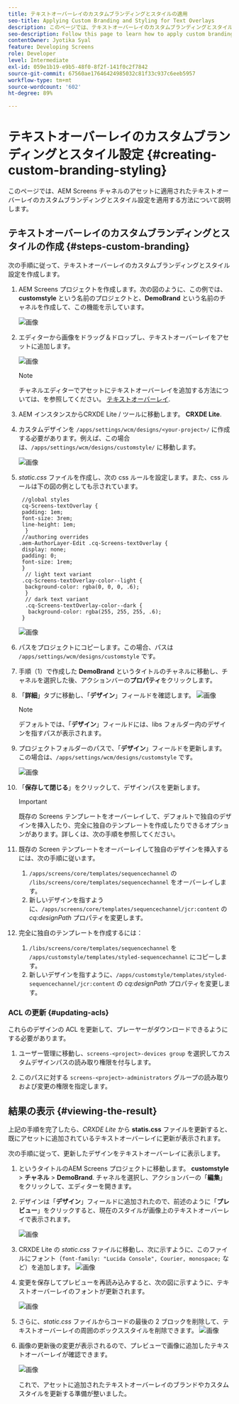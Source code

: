 ```yaml
---
title: テキストオーバーレイのカスタムブランディングとスタイルの適用
seo-title: Applying Custom Branding and Styling for Text Overlays
description: このページでは、テキストオーバーレイのカスタムブランディングとスタイル設定を適用する方法について説明します。
seo-description: Follow this page to learn how to apply custom branding and styling for Text Overlays.
contentOwner: Jyotika Syal
feature: Developing Screens
role: Developer
level: Intermediate
exl-id: 059e1b19-e9b5-48f0-8f2f-141f0c2f7842
source-git-commit: 67560ae17646424985032c81f33c937c6eeb5957
workflow-type: tm+mt
source-wordcount: '602'
ht-degree: 89%

---
```


# テキストオーバーレイのカスタムブランディングとスタイル設定 {#creating-custom-branding-styling}

このページでは、AEM Screens チャネルのアセットに適用されたテキストオーバーレイのカスタムブランディングとスタイル設定を適用する方法について説明します。

## テキストオーバーレイのカスタムブランディングとスタイルの作成 {#steps-custom-branding}

次の手順に従って、テキストオーバーレイのカスタムブランディングとスタイル設定を作成します。

1. AEM Screens プロジェクトを作成します。次の図のように、この例では、**customstyle** という名前のプロジェクトと、**DemoBrand** という名前のチャネルを作成して、この機能を示しています。

   ![画像](/help/user-guide/assets/custom-brand/custom-brand1.png)

1. エディターから画像をドラッグ＆ドロップし、テキストオーバーレイをアセットに追加します。

   ![画像](/help/user-guide/assets/custom-brand/custom-brand2.png)

   >[!NOTE]
   >チャネルエディターでアセットにテキストオーバーレイを追加する方法については、を参照してください。 [テキストオーバーレイ](/help/user-guide/text-overlay.md).

1. AEM インスタンスからCRXDE Lite / ツールに移動します。 **CRXDE Lite**.

1. カスタムデザインを `/apps/settings/wcm/designs/<your-project>/` に作成する必要があります。例えば、この場合は、`/apps/settings/wcm/designs/customstyle/` に移動します。

   ![画像](/help/user-guide/assets/custom-brand/custom-brand3.png)

1. *static.css* ファイルを作成し、次の css ルールを設定します。また、css ルールは下の図の例としても示されています。

   ```shell
    //global styles
    cq-Screens-textOverlay {
    padding: 1em;
    font-size: 3rem;
    line-height: 1em;
     }
    //authoring overrides
   .aem-AuthorLayer-Edit .cq-Screens-textOverlay {
    display: none;
    padding: 0;
    font-size: 1rem;
    }
     // light text variant
    .cq-Screens-textOverlay-color--light {
     background-color: rgba(0, 0, 0, .6);
     }
     // dark text variant
     .cq-Screens-textOverlay-color--dark {
      background-color: rgba(255, 255, 255, .6);
    }
   ```

   ![画像](/help/user-guide/assets/custom-brand/custom-brand4.png)

1. パスをプロジェクトにコピーします。この場合、パスは `/apps/settings/wcm/designs/customstyle` です。

1. 手順（1）で作成した **DemoBrand** というタイトルのチャネルに移動し、チャネルを選択した後、アクションバーの&#x200B;**プロパティ**&#x200B;をクリックします。

1. 「**詳細**」タブに移動し、「**デザイン**」フィールドを確認します。
   ![画像](/help/user-guide/assets/custom-brand/custom-brand5.png)

   >[!NOTE]
   >デフォルトでは、「**デザイン**」フィールドには、libs フォルダー内のデザインを指すパスが表示されます。

1. プロジェクトフォルダーのパスで、「**デザイン**」フィールドを更新します。この場合は、`/apps/settings/wcm/designs/customstyle` です。

   ![画像](/help/user-guide/assets/custom-brand/custom-brand6.png)

1. 「**保存して閉じる**」をクリックして、デザインパスを更新します。

   >[!IMPORTANT]
   >既存の Screens テンプレートをオーバーレイして、デフォルトで独自のデザインを挿入したり、完全に独自のテンプレートを作成したりできるオプションがあります。詳しくは、次の手順を参照してください。

1. 既存の Screen テンプレートをオーバーレイして独自のデザインを挿入するには、次の手順に従います。

   1. `/apps/screens/core/templates/sequencechannel` の `/libs/screens/core/templates/sequencechannel` をオーバーレイします。
   1. 新しいデザインを指すように、`/apps/screens/core/templates/sequencechannel/jcr:content` の *cq:designPath* プロパティを変更します。

1. 完全に独自のテンプレートを作成するには：
   1. `/libs/screens/core/templates/sequencechannel` を `/apps/customstyle/templates/styled-sequencechannel` にコピーします。
   1. 新しいデザインを指すように、`/apps/customstyle/templates/styled-sequencechannel/jcr:content` の *cq:designPath* プロパティを変更します。


### ACL の更新 {#updating-acls}

これらのデザインの ACL を更新して、プレーヤーがダウンロードできるようにする必要があります。

1. ユーザー管理に移動し、`screens-<project>-devices group` を選択してカスタムデザインパスの読み取り権限を付与します。

1. このパスに対する `screens-<project>-administrators` グループの読み取りおよび変更の権限を指定します。

## 結果の表示 {#viewing-the-result}

上記の手順を完了したら、*CRXDE Lite* から **statis.css** ファイルを更新すると、既にアセットに追加されているテキストオーバーレイに更新が表示されます。

次の手順に従って、更新したデザインをテキストオーバーレイに表示します。

1. というタイトルのAEM Screens プロジェクトに移動します。 **customstyle** > **チャネル** > **DemoBrand**. チャネルを選択し、アクションバーの「**編集**」をクリックして、エディターを開きます。

1. デザインは「**デザイン**」フィールドに追加されたので、前述のように「**プレビュー**」をクリックすると、現在のスタイルが画像上のテキストオーバーレイで表示されます。

   ![画像](/help/user-guide/assets/custom-brand/custom-brand7.png)

1. CRXDE Lite の *static.css* ファイルに移動し、次に示すように、このファイルにフォント（`font-family: "Lucida Console", Courier, monospace;` など）を追加します。
   ![画像](/help/user-guide/assets/custom-brand/custom-brand8.png)

1. 変更を保存してプレビューを再読み込みすると、次の図に示すように、テキストオーバーレイのフォントが更新されます。

   ![画像](/help/user-guide/assets/custom-brand/custom-brand9.png)

1. さらに、*static.css* ファイルからコードの最後の 2 ブロックを削除して、テキストオーバーレイの周囲のボックススタイルを削除できます。
   ![画像](/help/user-guide/assets/custom-brand/custom-brand10.png)

1. 画像の更新後の変更が表示されるので、プレビューで画像に追加したテキストオーバーレイが確認できます。

   ![画像](/help/user-guide/assets/custom-brand/custom-brand11.png)

   これで、アセットに追加されたテキストオーバーレイのブランドやカスタムスタイルを更新する準備が整いました。
